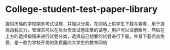 # College-student-test-paper-library
提供历届的学校期末考试试卷，并加以分类，在网站上供学生下载与查看，用于提高自我实力，管理员可以在后台修改试卷库里的试卷，用户可以注册账号，然后在上方的选择按钮来进行试卷分类，选择自己想要的试卷进行下载，并且下载完全免费，是一款为学校开发的免费面向大学生的教育网站
